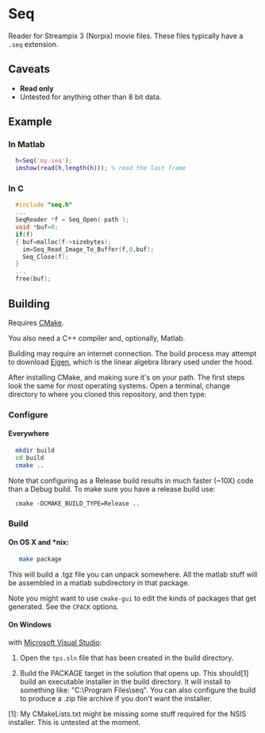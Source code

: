 Seq
===

Reader for Streampix 3 (Norpix) movie files.  These files typically have a `.seq` extension.

## Caveats

- **Read only**
- Untested for anything other than 8 bit data.

## Example

### In Matlab
```matlab
  h=Seq('my.seq');
  imshow(read(h,length(h))); % read the last frame
```

### In C
```c
  #include "seq.h"
  ...
  SeqReader *f = Seq_Open( path );
  void *buf=0;
  if(f)
  { buf=malloc(f->sizebytes);
    im=Seq_Read_Image_To_Buffer(f,0,buf);
    Seq_Close(f);
  }
  ...
  free(buf);
```

## Building

Requires [CMake](http://www.cmake.org/).

You also need a C++ compiler and, optionally, Matlab.

Building may require an internet connection.  The build process may
attempt to download [Eigen](http://eigen.tuxfamily.org/), which is
the linear algebra library used under the hood.

After installing CMake, and making sure it's on your path.  The first steps look the same for most operating systems.  Open a terminal, change directory to where you cloned this repository, and then type:

### Configure

#### Everywhere
```bash
  mkdir build
  cd build
  cmake ..
```
Note that configuring as a Release build results in much faster (~10X) code than a Debug build.
To make sure you have a release build use:
```
  cmake -DCMAKE_BUILD_TYPE=Release ..
```

### Build

#### On OS X and *nix:
```bash
   make package
```
This will build a .tgz file you can unpack somewhere.  All the matlab stuff will be assembled in a matlab subdirectory in that package.

Note you might want to use `cmake-gui` to edit the kinds of packages that get generated.  See the `CPACK` options.

#### On Windows
with [Microsoft Visual Studio](http://www.microsoft.com/visualstudio/eng/products/visual-studio-express-products):

1. Open the `tps.sln` file that has been created in the build directory.

2. Build the PACKAGE target in the solution that opens up.
This should[1] build an executable installer in the build directory.  It will install to 
something like: "C:\Program Files\seq".  You can also configure the build to produce a .zip file archive if you don't want the installer.


[1]: My CMakeLists.txt might be missing some stuff required for the NSIS installer.  This is untested at the moment.
